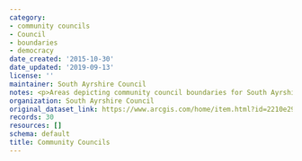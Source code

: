```yaml
---
category:
- community councils
- Council
- boundaries
- democracy
date_created: '2015-10-30'
date_updated: '2019-09-13'
license: ''
maintainer: South Ayrshire Council
notes: <p>Areas depicting community council boundaries for South Ayrshire</p>
organization: South Ayrshire Council
original_dataset_link: https://www.arcgis.com/home/item.html?id=2210e29ba21043acacaddf98daecdaf9
records: 30
resources: []
schema: default
title: Community Councils
---
```


